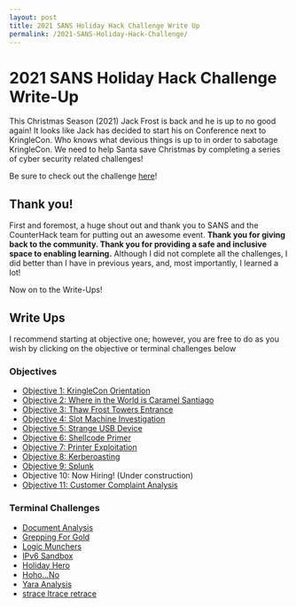 ```yaml
---
layout: post
title: 2021 SANS Holiday Hack Challenge Write Up
permalink: /2021-SANS-Holiday-Hack-Challenge/
---
```


# 2021 SANS Holiday Hack Challenge Write-Up

This Christmas Season (2021) Jack Frost is back and he is up to no good again! It looks like Jack has decided to start his on Conference next to KringleCon. Who knows what devious things is up to in order to sabotage KringleCon. We need to help Santa save Christmas by completing a series of cyber security related challenges!

Be sure to check out the challenge [here](https://2021.kringlecon.com)!

## Thank you!

First and foremost, a huge shout out and thank you to SANS and the CounterHack team for putting out an awesome event. **Thank you for giving back to the community. Thank you for providing a safe and inclusive space to enabling learning.** Although I did not complete all the challenges, I did better than I have in previous years, and, most importantly, I learned a lot!

Now on to the Write-Ups!

## Write Ups

I recommend starting at objective one; however, you are free to do as you wish by clicking on the objective or terminal challenges below

### Objectives

- [Objective  1: KringleCon Orientation](/write_ups/2021_sans_hhc/obj/2022-01-06-SANS-Holiday-Hack-Objective-1)  
- [Objective  2: Where in the World is Caramel Santiago](/write_ups/2021_sans_hhc/obj/2022-01-06-SANS-Holiday-Hack-Objective-2)  
- [Objective  3: Thaw Frost Towers Entrance](/write_ups/2021_sans_hhc/obj/2022-01-06-SANS-Holiday-Hack-Objective-3)  
- [Objective  4: Slot Machine Investigation](/write_ups/2021_sans_hhc/obj/2022-01-06-SANS-Holiday-Hack-Objective-4)  
- [Objective  5: Strange USB Device](/write_ups/2021_sans_hhc/obj/2022-01-06-SANS-Holiday-Hack-Objective-5)  
- [Objective  6: Shellcode Primer](/write_ups/2021_sans_hhc/obj/2022-01-06-SANS-Holiday-Hack-Objective-6)  
- [Objective  7: Printer Exploitation](/write_ups/2021_sans_hhc/obj/2022-01-06-SANS-Holiday-Hack-Objective-7)  
- [Objective  8: Kerberoasting](/write_ups/2021_sans_hhc/obj/2022-01-06-SANS-Holiday-Hack-Objective-8)  
- [Objective  9: Splunk](/write_ups/2021_sans_hhc/obj/2022-01-06-SANS-Holiday-Hack-Objective-9)  
- Objective 10: Now Hiring! (Under construction)  
- [Objective 11: Customer Complaint Analysis](/write_ups/2021_sans_hhc/obj/2022-01-06-SANS-Holiday-Hack-Objective-11)  

### Terminal Challenges

- [Document Analysis](/write_ups/2021_sans_hhc/term/2022-01-07-SANS-Holiday-Hack-Document-Analysis)  
- [Grepping For Gold](/write_ups/2021_sans_hhc/term/2022-01-07-SANS-Holiday-Hack-Grepping-for-Gold)  
- [Logic Munchers](/write_ups/2021_sans_hhc/term/2022-01-07-SANS-Holiday-Hack-Logic-Munchers)  
- [IPv6 Sandbox](/write_ups/2021_sans_hhc/term/2022-01-07-SANS-Holiday-Hack-IPv6-Sandbox)  
- [Holiday Hero](/write_ups/2021_sans_hhc/term/2022-01-07-SANS-Holiday-Hack-Holiday-Hero)  
- [Hoho...No](/write_ups/2021_sans_hhc/term/2022-01-07-SANS-Holiday-Hack-Hoho-No)  
- [Yara Analysis](/write_ups/2021_sans_hhc/term/2022-01-07-SANS-Holiday-Hack-Yara-Analysis)  
- [strace ltrace retrace](/write_ups/2021_sans_hhc/term/2022-01-07-SANS-Holiday-Hack-strace-ltrace-retrace)  